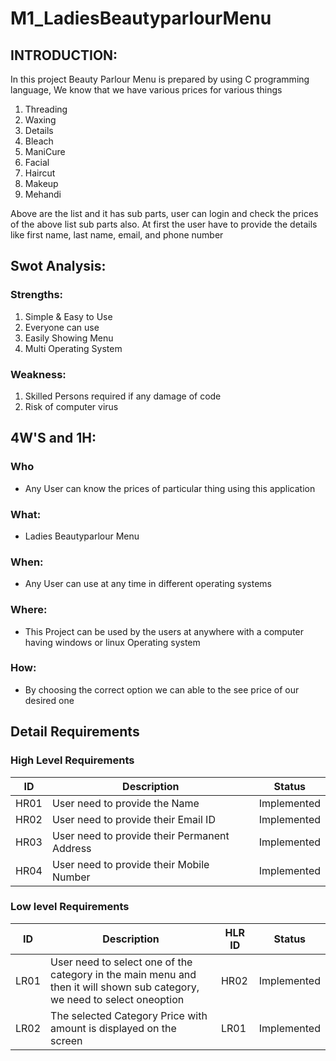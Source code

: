 
# **M1_LadiesBeautyparlourMenu**

## INTRODUCTION:

In this project Beauty Parlour Menu is prepared by using C programming language, We know that we have various prices for various things
1) Threading
2) Waxing
3) Details
4) Bleach
5) ManiCure
6) Facial
7) Haircut
8) Makeup
9) Mehandi

Above are the list and it has sub parts, user can login and check the prices of the above list sub parts also. At first the user have to provide the details like first name, last name, email, and phone number

## **Swot Analysis:**

### Strengths:
1) Simple & Easy to Use
2) Everyone can use
3) Easily Showing Menu
5) Multi Operating System

### Weakness:

1) Skilled Persons required if any damage of code
2) Risk of computer virus



## **4W'S and 1H:**

### Who
*   Any User can know the prices of particular thing using this application

### What:
*   Ladies Beautyparlour Menu

### When:
*   Any User can use at any time in different operating systems

### Where:
*   This Project can be used by the users at anywhere with a computer having windows or linux Operating system

### How:
*   By choosing the correct option we can able to the see price of our desired one



## Detail Requirements
### High Level Requirements 
| ID | Description | Status |
| ----- | ----- | ----- |
| HR01 | User need to provide the Name | Implemented |
| HR02 | User need to provide their Email ID | Implemented |
| HR03 | User need to provide their Permanent Address | Implemented | 
| HR04 | User need to provide their Mobile Number | Implemented |



### Low level Requirements
| ID | Description | HLR ID | Status |
| ------ | --------- | ------ |  ------ |
| LR01 | User need to select one of the category in the main menu and then it will shown sub category, we need to select oneoption | HR02 | Implemented |
| LR02 | The selected Category Price with amount is displayed on the screen | LR01 | Implemented | 
